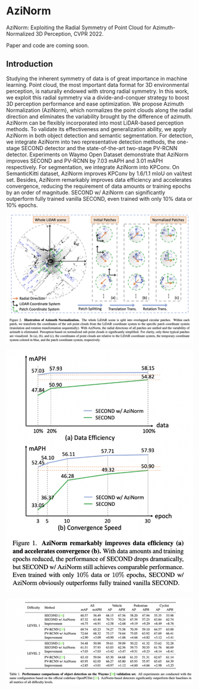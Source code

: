 # AziNorm
AziNorm: Exploiting the Radial Symmetry of Point Cloud for Azimuth-Normalized 3D Perception, CVPR 2022.

Paper and code are coming soon.


## Introduction
Studying the inherent symmetry of data is of great importance in machine learning. Point cloud, the most important data format for 3D environmental perception, is naturally endowed with strong radial symmetry. In this work, we exploit this radial symmetry via a divide-and-conquer strategy to boost 3D perception performance and ease optimization. We propose Azimuth Normalization (AziNorm), which normalizes the point clouds along the radial direction and eliminates the variability brought by the difference of azimuth. AziNorm can be flexibly incorporated into most LiDAR-based perception methods. To validate its effectiveness and generalization ability, we apply AziNorm in both object detection and semantic segmentation. For detection, we integrate AziNorm into two representative detection methods, the one-stage SECOND detector and the state-of-the-art two-stage PV-RCNN detector. Experiments on Waymo Open Dataset demonstrate that AziNorm improves SECOND and PV-RCNN by $7.03$ mAPH and $3.01$ mAPH respectively. For segmentation, we integrate AziNorm into KPConv. On SemanticKitti dataset, AziNorm improves KPConv by $1.6/1.1$ mIoU on val/test set. Besides, AziNorm remarkably improves data efficiency and accelerates convergence, reducing the requirement of data amounts or training epochs by an order of magnitude. SECOND w/ AziNorm can significantly outperform fully trained vanilla SECOND, even trained with only $10\%$ data or $10\%$ epochs.




![framework](./docs/framework.png)


![curve](./docs/curve.png)


![3D_detection](./docs/3D_detection.png)
